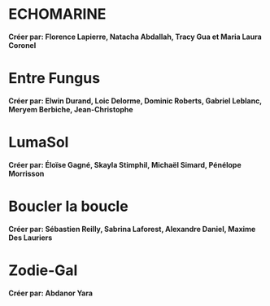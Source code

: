 # ECHOMARINE
**Créer par: Florence Lapierre, Natacha Abdallah, Tracy Gua et Maria Laura Coronel**

# Entre Fungus
**Créer par: 
  Elwin Durand,
  Loic Delorme,
  Dominic Roberts,
  Gabriel Leblanc,
  Meryem Berbiche,
  Jean-Christophe**

# LumaSol
**Créer par: 
  Éloïse Gagné,
  Skayla Stimphil,
  Michaël Simard, 
  Pénélope Morrisson**

# Boucler la boucle
**Créer par: 
  Sébastien Reilly,
  Sabrina Laforest,
  Alexandre Daniel,
  Maxime Des Lauriers**

# Zodie-Gal
**Créer par: 
  Abdanor Yara**
